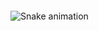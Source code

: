 <p align="center" alt="" width="">
    <img alt="" src="assets/standard.gif">
</p>

  ![Snake animation](https://github.com/MrDarkShadoow/MrDarkShadoow/blob/output/github-contribution-grid-snake.svg)
